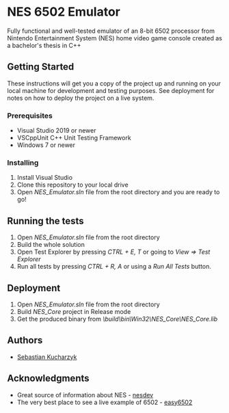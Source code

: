 # NES 6502 Emulator

Fully functional and well-tested emulator of an 8-bit 6502 processor from Nintendo Entertainment System (NES) home video game console created as a bachelor's thesis in C++

## Getting Started

These instructions will get you a copy of the project up and running on your local machine for development and testing purposes. See deployment for notes on how to deploy the project on a live system.

### Prerequisites

* Visual Studio 2019 or newer
* VSCppUnit C++ Unit Testing Framework
* Windows 7 or newer

### Installing

1. Install Visual Studio
2. Clone this repository to your local drive
3. Open *NES_Emulator.sln* file from the root directory and you are ready to go!


## Running the tests

1. Open *NES_Emulator.sln* file from the root directory
2. Build the whole solution
3. Open Test Explorer by pressing *CTRL + E, T* or going to *View => Test Explorer*
4. Run all tests by pressing *CTRL + R, A* or using a *Run All Tests* button.


## Deployment

1. Open *NES_Emulator.sln* file from the root directory
2. Build *NES_Core* project in Release mode
3. Get the produced binary from *<ROOT>\build\bin\Win32\NES_Core\NES_Core.lib*

## Authors

* [Sebastian Kucharzyk](https://github.com/kucharzyk-sebastian)


## Acknowledgments

* Great source of information about NES - [nesdev](http://wiki.nesdev.com/w/index.php/Nesdev_Wiki)
* The very best place to see a live example of 6502 - [easy6502](https://skilldrick.github.io/easy6502/)
